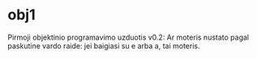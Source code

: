 # obj1
Pirmoji objektinio programavimo uzduotis
v0.2: Ar moteris nustato pagal paskutine vardo raide: jei baigiasi su e arba a, tai moteris.
